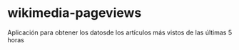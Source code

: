 # wikimedia-pageviews
Aplicación para obtener los datosde los artículos más vistos de las últimas 5 horas
